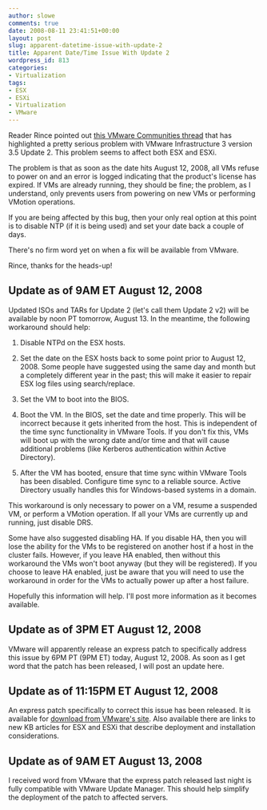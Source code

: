 ```yaml
---
author: slowe
comments: true
date: 2008-08-11 23:41:51+00:00
layout: post
slug: apparent-datetime-issue-with-update-2
title: Apparent Date/Time Issue With Update 2
wordpress_id: 813
categories:
- Virtualization
tags:
- ESX
- ESXi
- Virtualization
- VMware
---
```


Reader Rince pointed out [this VMware Communities thread](http://communities.vmware.com/thread/162377?tstart=0) that has highlighted a pretty serious problem with VMware Infrastructure 3 version 3.5 Update 2. This problem seems to affect both ESX and ESXi.

The problem is that as soon as the date hits August 12, 2008, all VMs refuse to power on and an error is logged indicating that the product's license has expired. If VMs are already running, they should be fine; the problem, as I understand, only prevents users from powering on new VMs or performing VMotion operations.

If you are being affected by this bug, then your only real option at this point is to disable NTP (if it is being used) and set your date back a couple of days.

There's no firm word yet on when a fix will be available from VMware.

Rince, thanks for the heads-up!

## Update as of 9AM ET August 12, 2008

Updated ISOs and TARs for Update 2 (let's call them Update 2 v2) will be available by noon PT tomorrow, August 13. In the meantime, the following workaround should help:

1. Disable NTPd on the ESX hosts.

2. Set the date on the ESX hosts back to some point prior to August 12, 2008. Some people have suggested using the same day and month but a completely different year in the past; this will make it easier to repair ESX log files using search/replace.

3. Set the VM to boot into the BIOS.

4. Boot the VM. In the BIOS, set the date and time properly. This will be incorrect because it gets inherited from the host. This is independent of the time sync functionality in VMware Tools. If you don't fix this, VMs will boot up with the wrong date and/or time and that will cause additional problems (like Kerberos authentication within Active Directory).

5. After the VM has booted, ensure that time sync within VMware Tools has been disabled. Configure time sync to a reliable source. Active Directory usually handles this for Windows-based systems in a domain.

This workaround is only necessary to power on a VM, resume a suspended VM, or perform a VMotion operation. If all your VMs are currently up and running, just disable DRS.

Some have also suggested disabling HA. If you disable HA, then you will lose the ability for the VMs to be registered on another host if a host in the cluster fails. However, if you leave HA enabled, then without this workaround the VMs won't boot anyway (but they will be registered). If you choose to leave HA enabled, just be aware that you will need to use the workaround in order for the VMs to actually power up after a host failure.

Hopefully this information will help. I'll post more information as it becomes available.

## Update as of 3PM ET August 12, 2008

VMware will apparently release an express patch to specifically address this issue by 6PM PT (9PM ET) today, August 12, 2008. As soon as I get word that the patch has been released, I will post an update here.

## Update as of 11:15PM ET August 12, 2008

An express patch specifically to correct this issue has been released. It is available for [download from VMware's site](http://www.vmware.com/download/). Also available there are links to new KB articles for ESX and ESXi that describe deployment and installation considerations.

## Update as of 9AM ET August 13, 2008

I received word from VMware that the express patch released last night is fully compatible with VMware Update Manager. This should help simplify the deployment of the patch to affected servers.
